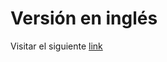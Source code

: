 # Versión en inglés

Visitar el siguiente [link](https://odp-aws-smn.github.io/documentation_wrf_det_en/)
